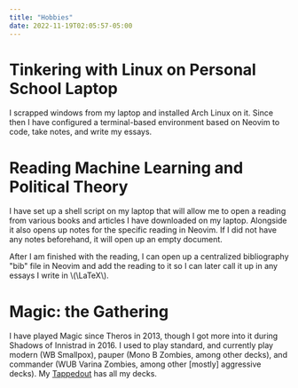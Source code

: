 ```yaml
---
title: "Hobbies"
date: 2022-11-19T02:05:57-05:00
---
```


# Tinkering with Linux on Personal School Laptop

I scrapped windows from my laptop and installed Arch Linux on it.
Since then I have configured a terminal-based environment based on Neovim to code, take notes, and write my essays.

# Reading Machine Learning and Political Theory

I have set up a shell script on my laptop that will allow me to open a reading from various books and articles I have downloaded on my laptop.
Alongside it also opens up notes for the specific reading in Neovim.
If I did not have any notes beforehand, it will open up an empty document.

After I am finished with the reading, I can open up a centralized bibliography "bib" file in Neovim and add the reading to it so I can later call it up in any essays I write in \\(\\LaTeX\\).

# Magic: the Gathering

I have played Magic since Theros in 2013, though I got more into it during Shadows of Innistrad in 2016.
I used to play standard, and currently play modern (WB Smallpox), pauper (Mono B Zombies, among other decks), and commander (WUB Varina Zombies, among other [mostly] aggressive decks).
My [Tappedout](https://tappedout.net/users/MutaliskLord4) has all my decks.
